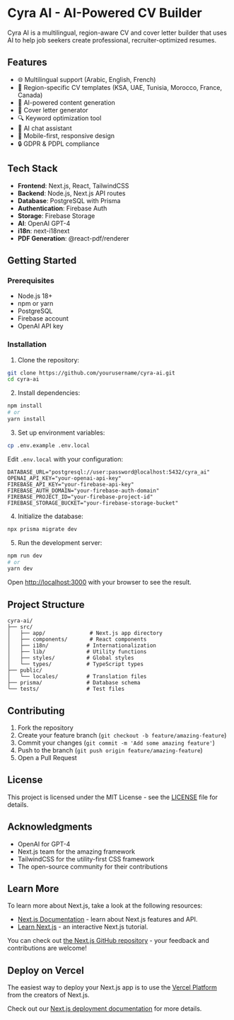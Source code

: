 # Cyra AI - AI-Powered CV Builder

Cyra AI is a multilingual, region-aware CV and cover letter builder that uses AI to help job seekers create professional, recruiter-optimized resumes.

## Features

- 🌐 Multilingual support (Arabic, English, French)
- 🎯 Region-specific CV templates (KSA, UAE, Tunisia, Morocco, France, Canada)
- 🤖 AI-powered content generation
- 📝 Cover letter generator
- 🔍 Keyword optimization tool
- 💬 AI chat assistant
- 📱 Mobile-first, responsive design
- 🔒 GDPR & PDPL compliance

## Tech Stack

- **Frontend**: Next.js, React, TailwindCSS
- **Backend**: Node.js, Next.js API routes
- **Database**: PostgreSQL with Prisma
- **Authentication**: Firebase Auth
- **Storage**: Firebase Storage
- **AI**: OpenAI GPT-4
- **i18n**: next-i18next
- **PDF Generation**: @react-pdf/renderer

## Getting Started

### Prerequisites

- Node.js 18+
- npm or yarn
- PostgreSQL
- Firebase account
- OpenAI API key

### Installation

1. Clone the repository:
```bash
git clone https://github.com/yourusername/cyra-ai.git
cd cyra-ai
```

2. Install dependencies:
```bash
npm install
# or
yarn install
```

3. Set up environment variables:
```bash
cp .env.example .env.local
```
Edit `.env.local` with your configuration:
```
DATABASE_URL="postgresql://user:password@localhost:5432/cyra_ai"
OPENAI_API_KEY="your-openai-api-key"
FIREBASE_API_KEY="your-firebase-api-key"
FIREBASE_AUTH_DOMAIN="your-firebase-auth-domain"
FIREBASE_PROJECT_ID="your-firebase-project-id"
FIREBASE_STORAGE_BUCKET="your-firebase-storage-bucket"
```

4. Initialize the database:
```bash
npx prisma migrate dev
```

5. Run the development server:
```bash
npm run dev
# or
yarn dev
```

Open [http://localhost:3000](http://localhost:3000) with your browser to see the result.

## Project Structure

```
cyra-ai/
├── src/
│   ├── app/              # Next.js app directory
│   ├── components/       # React components
│   ├── i18n/            # Internationalization
│   ├── lib/             # Utility functions
│   ├── styles/          # Global styles
│   └── types/           # TypeScript types
├── public/
│   └── locales/         # Translation files
├── prisma/              # Database schema
└── tests/               # Test files
```

## Contributing

1. Fork the repository
2. Create your feature branch (`git checkout -b feature/amazing-feature`)
3. Commit your changes (`git commit -m 'Add some amazing feature'`)
4. Push to the branch (`git push origin feature/amazing-feature`)
5. Open a Pull Request

## License

This project is licensed under the MIT License - see the [LICENSE](LICENSE) file for details.

## Acknowledgments

- OpenAI for GPT-4
- Next.js team for the amazing framework
- TailwindCSS for the utility-first CSS framework
- The open-source community for their contributions

## Learn More

To learn more about Next.js, take a look at the following resources:

- [Next.js Documentation](https://nextjs.org/docs) - learn about Next.js features and API.
- [Learn Next.js](https://nextjs.org/learn) - an interactive Next.js tutorial.

You can check out [the Next.js GitHub repository](https://github.com/vercel/next.js) - your feedback and contributions are welcome!

## Deploy on Vercel

The easiest way to deploy your Next.js app is to use the [Vercel Platform](https://vercel.com/new?utm_medium=default-template&filter=next.js&utm_source=create-next-app&utm_campaign=create-next-app-readme) from the creators of Next.js.

Check out our [Next.js deployment documentation](https://nextjs.org/docs/app/building-your-application/deploying) for more details.
